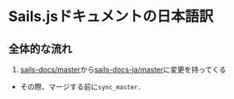 # Sails.jsドキュメントの日本語訳

## 全体的な流れ

1. [sails-docs/master](https://github.com/balderdashy/sails-docs)から[sails-docs-ja/master](https://github.com/mk2/sails-docs-ja)に変更を持ってくる
  - その際、マージする前に`sync_master.`
